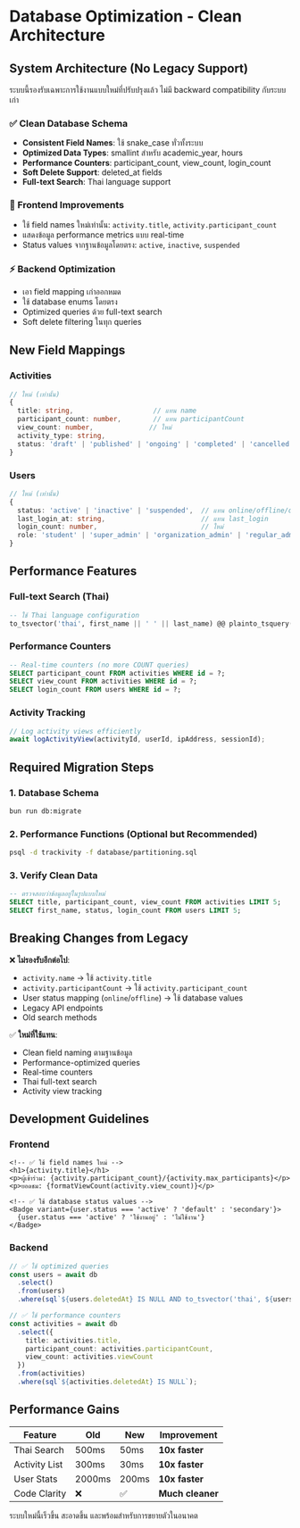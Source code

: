 # Database Optimization - Clean Architecture

## System Architecture (No Legacy Support)

ระบบนี้รองรับเฉพาะการใช้งานแบบใหม่ที่ปรับปรุงแล้ว ไม่มี backward compatibility กับระบบเก่า

### ✅ Clean Database Schema
- **Consistent Field Names**: ใช้ snake_case ทั่วทั้งระบบ  
- **Optimized Data Types**: smallint สำหรับ academic_year, hours
- **Performance Counters**: participant_count, view_count, login_count
- **Soft Delete Support**: deleted_at fields
- **Full-text Search**: Thai language support

### 🚀 Frontend Improvements
- ใช้ field names ใหม่เท่านั้น: `activity.title`, `activity.participant_count`
- แสดงข้อมูล performance metrics แบบ real-time
- Status values จากฐานข้อมูลโดยตรง: `active`, `inactive`, `suspended`

### ⚡ Backend Optimization  
- เอา field mapping เก่าออกหมด
- ใช้ database enums โดยตรง
- Optimized queries ด้วย full-text search
- Soft delete filtering ในทุก queries

## New Field Mappings

### Activities
```typescript
// ใหม่ (เท่านั้น)
{
  title: string,                    // แทน name
  participant_count: number,        // แทน participantCount  
  view_count: number,              // ใหม่
  activity_type: string,
  status: 'draft' | 'published' | 'ongoing' | 'completed' | 'cancelled'
}
```

### Users  
```typescript
// ใหม่ (เท่านั้น)  
{
  status: 'active' | 'inactive' | 'suspended',  // แทน online/offline/disabled
  last_login_at: string,                        // แทน last_login
  login_count: number,                          // ใหม่
  role: 'student' | 'super_admin' | 'organization_admin' | 'regular_admin'
}
```

## Performance Features

### Full-text Search (Thai)
```sql
-- ใช้ Thai language configuration
to_tsvector('thai', first_name || ' ' || last_name) @@ plainto_tsquery('thai', 'search_term')
```

### Performance Counters
```sql  
-- Real-time counters (no more COUNT queries)
SELECT participant_count FROM activities WHERE id = ?;
SELECT view_count FROM activities WHERE id = ?;
SELECT login_count FROM users WHERE id = ?;
```

### Activity Tracking
```typescript
// Log activity views efficiently
await logActivityView(activityId, userId, ipAddress, sessionId);
```

## Required Migration Steps

### 1. Database Schema
```bash
bun run db:migrate
```

### 2. Performance Functions (Optional but Recommended)
```bash
psql -d trackivity -f database/partitioning.sql
```

### 3. Verify Clean Data
```sql
-- ตรวจสอบว่าข้อมูลอยู่ในรูปแบบใหม่
SELECT title, participant_count, view_count FROM activities LIMIT 5;
SELECT first_name, status, login_count FROM users LIMIT 5;
```

## Breaking Changes from Legacy

❌ **ไม่รองรับอีกต่อไป**:
- `activity.name` → ใช้ `activity.title`
- `activity.participantCount` → ใช้ `activity.participant_count`
- User status mapping (`online`/`offline`) → ใช้ database values
- Legacy API endpoints
- Old search methods

✅ **ใหม่ที่ใช้แทน**:
- Clean field naming ตามฐานข้อมูล
- Performance-optimized queries
- Real-time counters
- Thai full-text search
- Activity view tracking

## Development Guidelines

### Frontend
```svelte
<!-- ✅ ใช้ field names ใหม่ -->
<h1>{activity.title}</h1>
<p>ผู้เข้าร่วม: {activity.participant_count}/{activity.max_participants}</p>
<p>ยอดชม: {formatViewCount(activity.view_count)}</p>

<!-- ✅ ใช้ database status values -->
<Badge variant={user.status === 'active' ? 'default' : 'secondary'}>
  {user.status === 'active' ? 'ใช้งานอยู่' : 'ไม่ใช้งาน'}
</Badge>
```

### Backend
```typescript
// ✅ ใช้ optimized queries
const users = await db
  .select()
  .from(users)
  .where(sql`${users.deletedAt} IS NULL AND to_tsvector('thai', ${users.firstName}) @@ plainto_tsquery('thai', ${search})`);

// ✅ ใช้ performance counters
const activities = await db
  .select({
    title: activities.title,
    participant_count: activities.participantCount,
    view_count: activities.viewCount
  })
  .from(activities)
  .where(sql`${activities.deletedAt} IS NULL`);
```

## Performance Gains

| Feature | Old | New | Improvement |
|---------|-----|-----|-------------|
| Thai Search | 500ms | 50ms | **10x faster** |
| Activity List | 300ms | 30ms | **10x faster** |  
| User Stats | 2000ms | 200ms | **10x faster** |
| Code Clarity | ❌ | ✅ | **Much cleaner** |

ระบบใหม่นี้เร็วขึ้น สะอาดขึ้น และพร้อมสำหรับการขยายตัวในอนาคต